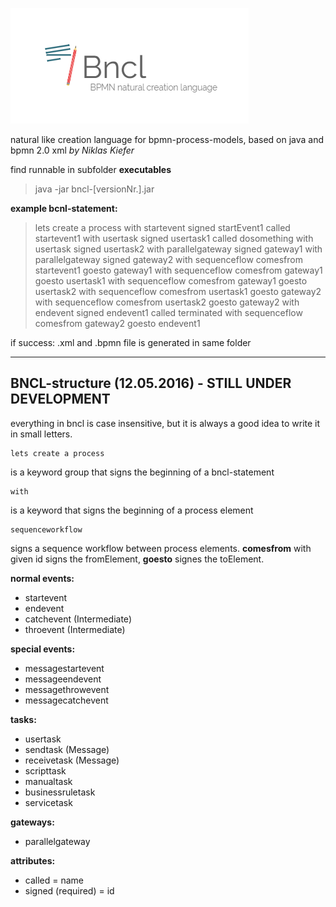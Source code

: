![alt text](logo.png)

natural like creation language for bpmn-process-models, based on java and bpmn 2.0 xml
*by Niklas Kiefer*

find runnable in subfolder **executables**

> java -jar bncl-[versionNr.].jar

**example bcnl-statement:**

> lets create a process with startevent signed startEvent1 called startevent1 with usertask signed usertask1 called dosomething with usertask signed usertask2 with parallelgateway signed gateway1 with parallelgateway signed gateway2 with sequenceflow comesfrom startevent1 goesto gateway1 with sequenceflow comesfrom gateway1 goesto usertask1 with sequenceflow comesfrom gateway1 goesto usertask2 with sequenceflow comesfrom usertask1 goesto gateway2 with sequenceflow comesfrom usertask2 goesto gateway2 with endevent signed endevent1 called terminated with sequenceflow comesfrom gateway2 goesto endevent1

if success: .xml and .bpmn file is generated in same folder

----------

BNCL-structure (12.05.2016) - STILL UNDER DEVELOPMENT
-----------------------------------------------------

everything in bncl is case insensitive, but it is always a good idea to write it in small letters.

    lets create a process

  is a keyword group that signs the beginning of a bncl-statement

	with

is a keyword that signs the beginning of a process element

    sequenceworkflow

signs a sequence workflow between process elements. **comesfrom** with given id signs the fromElement, **goesto** signes the toElement.

**normal events:**
 - startevent
 - endevent
 - catchevent (Intermediate)
 - throevent (Intermediate)

**special events:**
 - messagestartevent
 - messageendevent
 - messagethrowevent
 - messagecatchevent

**tasks:**
 - usertask
 - sendtask (Message)
 - receivetask (Message)
 - scripttask
 - manualtask
 - businessruletask
 - servicetask

**gateways:**
 - parallelgateway

**attributes:**
 - called = name
 - signed (required) = id
